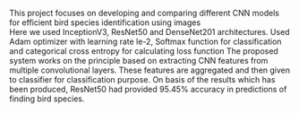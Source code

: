 This project focuses on developing and comparing different CNN models for efficient bird species identification using images  
Here we used InceptionV3, ResNet50 and DenseNet201 architectures.
Used Adam optimizer with learning rate le-2, Softmax function for classification and categorical cross entropy for calculating loss function
The proposed system works on the principle based on extracting CNN features from multiple convolutional layers. These features are aggregated and then given to classifier for classification purpose. On basis of the results which has been produced, ResNet50 had provided 95.45% accuracy in predictions of finding bird species.
